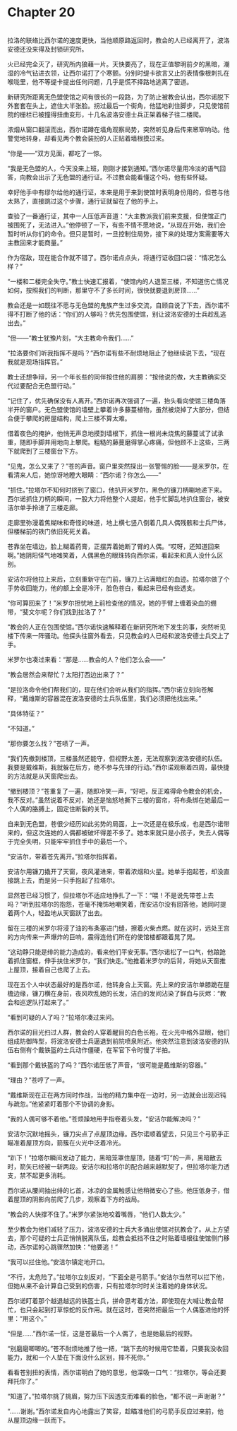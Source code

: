 # Chapter 20

<br>
拉洛的联络比西尔诺的速度更快，当他顺原路返回时，教会的人已经离开了，波洛安德还没来得及封锁研究所。

火已经完全灭了，研究所内狼藉一片。天快要亮了，现在正值黎明前夕的黑暗，潮湿的冷气钻进衣领，让西尔诺打了个寒颤。分别时缇卡欲言又止的表情像根刺扎在喉咙里，他不等缇卡提出任何问题，几乎是慌不择路地逃离了密道。

新研究所距离无色盟使馆之间有很长的一段路，为了防止被教会认出，西尔诺脱下外套套在头上，遮住大半张脸。拐过最后一个街角，他猛地刹住脚步，只见使馆前院的栅栏已被撞得扭曲变形，十几名波洛安德士兵正架着梯子往二楼爬。

浓烟从窗口翻滚而出，西尔诺蹲在墙角观察局势，突然听见身后传来窸窣响动。他警觉地转身，却看见两个教会装扮的人正贴着墙根摸过来。

“你是——”双方见面，都吃了一惊。

“我是无色盟的人，今天没来上班，刚刚才接到通知。”西尔诺尽量用冷淡的语气回答，向教会出示了无色盟的通行证。不过教会能看懂这个吗，他有些怀疑。

幸好他手中有缪尔给他的通行证，本来是用于来到使馆时表明身份用的，但苍与他太熟了，直接跳过这个步骤，通行证就留在了他的手上。

查验了一番通行证，其中一人压低声音道：“大主教派我们前来支援，但使馆正门被围死了，无法进入。”他停顿了一下，有些不情不愿地说，“从现在开始，我们会暂时听从你们的命令。但只是暂时，一旦控制住局势，接下来的处理方案需要等大主教回来才能商量。”

作为宿敌，现在能合作就不错了。西尔诺点点头，将通行证收回口袋：“情况怎么样？”

“一楼和二楼完全失守。”教士快速汇报着，“使馆内的人退至三楼，不知道伤亡情况如何，按照我们的判断，那里守不了多长时间，很快就要退到房顶……”

教会还是一如既往不愿与无色盟的鬼族产生过多交流，自顾自说了下去，西尔诺不得不打断了他的话：“你们的人够吗？优先包围使馆，别让波洛安德的士兵趁乱逃出去。”

“但——”教士犹豫片刻，“大主教命令我们……”

“拉洛要你们听我指挥不是吗？”西尔诺有些不耐烦地阻止了他继续说下去，“现在我就是现场指挥官。”

教士还想争辩，另一个年长些的同伴按住他的肩膀：“按他说的做，大主教确实交代过要配合无色盟行动。”

“记住了，优先确保没有人离开。”西尔诺再次强调了一遍，抬头看向使馆三楼角落半开的窗户。无色盟使馆的墙壁上攀着许多藤蔓植物，虽然被烧掉了大部分，但结合便于攀爬的房屋结构，爬上三楼不算太难。

借着夜色的掩护，他悄无声息地摸到墙根下，抓住一根尚未烧焦的藤蔓试了试承重，随即手脚并用地向上攀爬。粗糙的藤蔓磨得掌心疼痛，但他顾不上这些，三两下就爬到了三楼窗台下方。

“见鬼，怎么又来了？”苍的声音。窗户里突然探出一张警惕的脸——是米罗尔，在看清来人后，她惊讶地瞪大眼睛：“西尔诺？你怎么——”

“抓住。”拉塔尔不知何时挤到了窗口，他扒开米罗尔，黑色的镰刀柄唰地递下来。西尔诺抓住刀柄的瞬间，一股大力将他整个人提起，他手忙脚乱地扒住窗台，被安洁尔单手拎进了三楼走廊。

走廊里弥漫着焦糊味和奇怪的味道，地上横七竖八倒着几具人偶残骸和士兵尸体，但楼梯前的铁门依旧死死关着。

苍靠坐在墙边，脸上糊着药膏，正摆弄着她断了臂的人偶。“哎呀，还知道回来啊。”她阴阳怪气地嗤笑着，人偶黑色的眼珠转向西尔诺，看起来和真人没什么区别。

安洁尔将他拉上来后，立刻重新守在门前，镰刀上沾满暗红的血迹。拉塔尔做了个手势收回能力，他的额上全是冷汗，脸色苍白，看起来已经有些透支。

“你可算回来了！”米罗尔担忧地上前检查他的情况，她的手臂上缠着染血的绷带，“斐文尔呢？你们找到拉洛了？”

“教会的人正在包围使馆。”西尔诺快速解释着在新研究所地下发生的事，突然听见楼下传来一阵骚动。他探头往窗外看去，只见教会的人已经和波洛安德士兵交上了手。

米罗尔也凑过来看：“那是……教会的人？他们怎么会——”

“教会居然会来帮忙？太阳打西边出来了？”

“是拉洛命令他们帮我们的，现在他们会听从我们的指挥。”西尔诺立刻向苍解释，“戴维斯的容器混在波洛安德的士兵队伍里，我们必须把他找出来。”

“具体特征？”

“不知道。”

“那你要怎么找？”苍啧了一声。

“我们先撤到楼顶，三楼虽然还能守，但视野太差，无法观察到波洛安德的队伍。我要是戴维斯，我就躲在后方，绝不参与先锋的行动。”西尔诺观察着四周，最快捷的方法就是从天窗爬出去。

“撤到楼顶？”苍重复了一遍，随即冷笑一声，“好吧，反正难得命令教会的机会，我不反对。”虽然说着不反对，她还是恼怒地撕下三楼的窗帘，将布条绑在她最后一个人偶的胳膊上，固定住断裂的关节。

自来到无色盟，苍很少经历如此劣势的局面，上一次还是在极乐成，也是西尔诺带来的，但这次连她的人偶都被破坏得差不多了。她本来就只是小孩子，失去人偶等于完全失明，只能牢牢抓住手中的最后一个。

“安洁尔，带着苍先离开。”拉塔尔指挥着。

安洁尔用镰刀撬开了天窗，夜风灌进来，带着浓烟和火星。她单手抱起苍，却没直接跳上去，而是另一只手抱起了拉塔尔。

显然苍已经习惯了，但拉塔尔不适应地挣扎了一下：“喂！不是说先带苍上去吗？”听到拉塔尔的抱怨，苍毫不掩饰地嘲笑着，而安洁尔没有回答他，她同时提着两个人，轻盈地从天窗跃了出去。

留在三楼的米罗尔将浸了油的布条塞进门缝，擦着火柴点燃。就在这时，远处王宫的方向传来一声爆炸的巨响，震得连他们所在的使馆楼都跟着晃了晃。

“这动静只能是绯的能力造成的，看来他们平安无事。”西尔诺松了一口气，他踉跄着抓住窗框，伸手扶住米罗尔，“我们快走。”他推着米罗尔的后背，将她从天窗推上屋顶，接着自己也爬了上去。

现在五个人中状态最好的是西尔诺，他转身合上天窗。先上来的安洁尔单膝跪在屋檐边缘，镰刀横在身前，夜风吹乱她的长发，洁白的发间沾染了鲜血与灰烬：“教会和巡逻队打起来了。”

“看到可疑的人了吗？”拉塔尔凑过来问。

西尔诺的目光扫过人群，教会的人穿着醒目的白色长袍，在火光中格外显眼，他们组成防御阵型，将波洛安德士兵逼退到前院喷泉附近。他突然注意到波洛安德的队伍右侧有个戴铁盔的士兵动作僵硬，在军官下令时慢了半拍。

“看到那个戴铁盔的了吗？”西尔诺压低了声音，“很可能是戴维斯的容器。”

“理由？”苍哼了一声。

“戴维斯现在正在两方同时作战，当他的精力集中在一边时，另一边就会出现迟钝与疏忽。”他紧紧盯着那个不协调的身影。

“我的人偶可够不着他。”苍烦躁地用手指卷着头发，“安洁尔能解决吗？”

安洁尔沉默地摇头，镰刀尖点了点屋顶边缘。西尔诺顺着望去，只见三个弓箭手正瞄准着屋顶方向，箭簇在火光中泛着冷光。

“趴下！”拉塔尔瞬间发动了能力，黑暗笼罩住屋顶，随着“叮”的一声，黑暗散去时，箭矢已经被一斩两段。安洁尔和拉塔尔的配合越来越默契了，但拉塔尔能力透支，禁不起更多消耗。

西尔诺从腰间抽出绯的匕首，冰凉的金属触感让他稍微安心了些。他压低身子，借着屋顶的阴影向前爬了几步，观察着下方的战局。

“教会的人快撑不住了。”米罗尔紧张地咬着嘴唇，“他们人数太少。”

至少教会为他们减轻了压力，波洛安德的士兵大多涌出使馆对抗教会了。从上方望去，那个可疑的士兵正悄悄脱离队伍，趁教会抵挡不住之时贴着墙根往使馆侧门移动，西尔诺的心跳骤然加快：“他要逃！”

“我可以拦住他。”安洁尔镇定地开口。

“不行，太危险了。”拉塔尔立刻反对，“下面全是弓箭手。”安洁尔当然可以拦下他，但她从来不会计算自己受到的伤害，只有拉塔尔时时关注着她的身体状况。

西尔诺盯着那个越退越远的铁盔士兵，拼命思考着方法，即使现在大喊让教会帮忙，也只会起到打草惊蛇的反作用。就在这时，苍突然把最后一个人偶塞进他的怀里：“用这个。”

“但是……”西尔诺一怔，这是苍最后一个人偶了，也是她最后的视野。

“别磨磨唧唧的。”苍不耐烦地推了他一把，“跳下去的时候用它垫着，只要我没收回能力，就和一个人垫在下面没什么区别，摔不死你。”

看看苍别扭的表情，西尔诺明白了她的意思，他深吸一口气：“拉塔尔，等会还要拜托你了。”

“知道了。”拉塔尔挑了挑眉，努力压下因透支而难看的脸色，“都不说一声谢谢？”

“……谢谢。”西尔诺发自内心地露出了笑容，趁瞄准他们的弓箭手反应过来前，他从屋顶边缘一跃而下。
